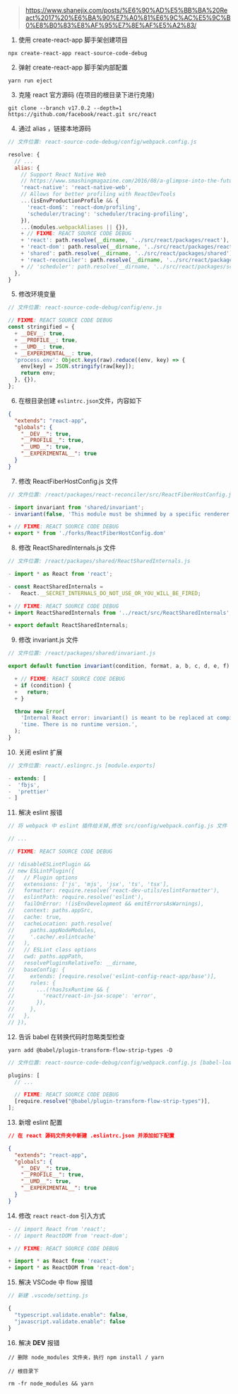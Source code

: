 > https://www.shanejix.com/posts/%E6%90%AD%E5%BB%BA%20React%2017%20%E6%BA%90%E7%A0%81%E6%9C%AC%E5%9C%B0%E8%B0%83%E8%AF%95%E7%8E%AF%E5%A2%83/

1. 使用 create-react-app 脚手架创建项目

```shell
npx create-react-app react-source-code-debug
```

2. 弹射 create-react-app 脚手架内部配置

```shell
yarn run eject
```

3. 克隆 react 官方源码 (在项目的根目录下进行克隆)

```shell
git clone --branch v17.0.2 --depth=1 https://github.com/facebook/react.git src/react
```

4. 通过 alias ，链接本地源码

```javascript
// 文件位置: react-source-code-debug/config/webpack.config.js

resolve: {
  // ...
  alias: {
    // Support React Native Web
    // https://www.smashingmagazine.com/2016/08/a-glimpse-into-the-future-with-react-native-for-web/
    'react-native': 'react-native-web',
    // Allows for better profiling with ReactDevTools
    ...(isEnvProductionProfile && {
      'react-dom$': 'react-dom/profiling',
      'scheduler/tracing': 'scheduler/tracing-profiling',
    }),
    ...(modules.webpackAliases || {}),
    + // FIXME: REACT SOURCE CODE DEBUG
    + 'react': path.resolve(__dirname, '../src/react/packages/react'),
    + 'react-dom': path.resolve(__dirname, '../src/react/packages/react-dom'),
    + 'shared': path.resolve(__dirname, '../src/react/packages/shared'),
    + 'react-reconciler': path.resolve(__dirname, '../src/react/packages/react-reconciler'),
    + // 'scheduler': path.resolve(__dirname, '../src/react/packages/scheduler'),
  },
}
```

5. 修改环境变量

```javascript
// 文件位置: react-source-code-debug/config/env.js

// FIXME: REACT SOURCE CODE DEBUG
const stringified = {
  + __DEV__: true,
  + __PROFILE__: true,
  + __UMD__: true,
  + __EXPERIMENTAL__: true,
  'process.env': Object.keys(raw).reduce((env, key) => {
    env[key] = JSON.stringify(raw[key]);
    return env;
  }, {}),
};
```

6. 在根目录创建 `eslintrc.json`文件，内容如下

```json
{
  "extends": "react-app",
  "globals": {
    "__DEV__": true,
    "__PROFILE__": true,
    "__UMD__": true,
    "__EXPERIMENTAL__": true
  }
}
```

7. 修改 ReactFiberHostConfig.js 文件

```javascript
// 文件位置: /react/packages/react-reconciler/src/ReactFiberHostConfig.js

- import invariant from 'shared/invariant';
- invariant(false, 'This module must be shimmed by a specific renderer.');

+ // FIXME: REACT SOURCE CODE DEBUG
+ export * from './forks/ReactFiberHostConfig.dom'
```

8. 修改 ReactSharedInternals.js 文件

```javascript
// 文件位置: /react/packages/shared/ReactSharedInternals.js

- import * as React from 'react';

- const ReactSharedInternals =
-   React.__SECRET_INTERNALS_DO_NOT_USE_OR_YOU_WILL_BE_FIRED;

+ // FIXME: REACT SOURCE CODE DEBUG
+ import ReactSharedInternals from '../react/src/ReactSharedInternals';

+ export default ReactSharedInternals;
```

9. 修改 invariant.js 文件

```javascript
// 文件位置: /react/packages/shared/invariant.js

export default function invariant(condition, format, a, b, c, d, e, f) {

  + // FIXME: REACT SOURCE CODE DEBUG
  + if (condition) {
  +   return;
  + }

  throw new Error(
    'Internal React error: invariant() is meant to be replaced at compile ' +
    'time. There is no runtime version.',
  );
}
```

10. 关闭 eslint 扩展

```javascript
// 文件位置: react/.eslingrc.js [module.exports]

- extends: [
-  'fbjs',
-  'prettier'
- ]
```

11. 解决 eslint 报错

```javascript
// 将 webpack 中 eslint 插件给关掉,修改 src/config/webpack.config.js 文件

// ...

// FIXME: REACT SOURCE CODE DEBUG

// !disableESLintPlugin &&
// new ESLintPlugin({
//   // Plugin options
//   extensions: ['js', 'mjs', 'jsx', 'ts', 'tsx'],
//   formatter: require.resolve('react-dev-utils/eslintFormatter'),
//   eslintPath: require.resolve('eslint'),
//   failOnError: !(isEnvDevelopment && emitErrorsAsWarnings),
//   context: paths.appSrc,
//   cache: true,
//   cacheLocation: path.resolve(
//     paths.appNodeModules,
//     '.cache/.eslintcache'
//   ),
//   // ESLint class options
//   cwd: paths.appPath,
//   resolvePluginsRelativeTo: __dirname,
//   baseConfig: {
//     extends: [require.resolve('eslint-config-react-app/base')],
//     rules: {
//       ...(!hasJsxRuntime && {
//         'react/react-in-jsx-scope': 'error',
//       }),
//     },
//   },
// }),
```

12. 告诉 babel 在转换代码时忽略类型检查

```shell
yarn add @babel/plugin-transform-flow-strip-types -D
```

```javascript
// 文件位置: react-source-code-debug/config/webpack.config.js [babel-loader]

plugins: [
  // ...

  // FIXME: REACT SOURCE CODE DEBUG
  [require.resolve("@babel/plugin-transform-flow-strip-types")],
];
```

13. 新增 eslint 配置

```json
// 在 react 源码文件夹中新建 .eslintrc.json 并添加如下配置

{
  "extends": "react-app",
  "globals": {
    "__DEV__": true,
    "__PROFILE__": true,
    "__UMD__": true,
    "__EXPERIMENTAL__": true
  }
}
```

14. 修改 `react` `react-dom` 引入方式

```javascript
- // import React from 'react';
- // import ReactDOM from 'react-dom';

+ // FIXME: REACT SOURCE CODE DEBUG

+ import * as React from 'react';
+ import * as ReactDOM from 'react-dom';
```

15. 解决 VSCode 中 flow 报错

```javascript
// 新建 .vscode/setting.js

{
  "typescript.validate.enable": false,
  "javascript.validate.enable": false
}
```

16. 解决 **DEV** 报错

```shell
// 删除 node_modules 文件夹，执行 npm install / yarn

// 根目录下

rm -fr node_modules && yarn
```
